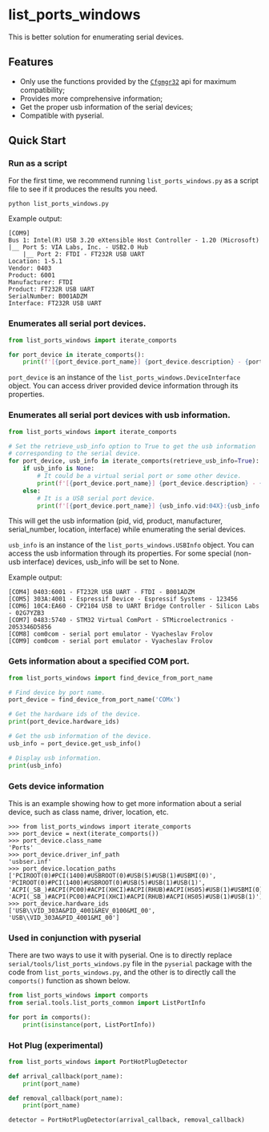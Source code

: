 # list_ports_windows

This is better solution for enumerating serial devices.

## Features

- Only use the functions provided by the [`Cfgmgr32`](https://learn.microsoft.com/en-us/windows-hardware/drivers/install/porting-from-setupapi-to-cfgmgr32?source=recommendations) api for maximum compatibility;
- Provides more comprehensive information;
- Get the proper usb information of the serial devices;
- Compatible with pyserial.

## Quick Start

### Run as a script

For the first time, we recommend running `list_ports_windows.py` as a script file to see if it produces the results you need.

```
python list_ports_windows.py
```

Example output:

```
[COM9]
Bus 1: Intel(R) USB 3.20 eXtensible Host Controller - 1.20 (Microsoft)
|__ Port 5: VIA Labs, Inc. - USB2.0 Hub
    |__ Port 2: FTDI - FT232R USB UART
Location: 1-5.1
Vendor: 0403
Product: 6001
Manufacturer: FTDI
Product: FT232R USB UART
SerialNumber: B001ADZM
Interface: FT232R USB UART
```

### Enumerates all serial port devices.

```python
from list_ports_windows import iterate_comports

for port_device in iterate_comports():
    print(f'[{port_device.port_name}] {port_device.description} - {port_device.manufacturer}')
```

`port_device` is an instance of the `list_ports_windows.DeviceInterface` object. You can access driver provided device information through its properties.

### Enumerates all serial port devices with usb information.

```python
from list_ports_windows import iterate_comports

# Set the retrieve_usb_info option to True to get the usb information
# corresponding to the serial device.
for port_device, usb_info in iterate_comports(retrieve_usb_info=True):
    if usb_info is None:
        # It could be a virtual serial port or some other device.
        print(f'[{port_device.port_name}] {port_device.description} - {port_device.manufacturer}')
    else:
        # It is a USB serial port device.
        print(f'[{port_device.port_name}] {usb_info.vid:04X}:{usb_info.pid:04X} - {usb_info.product} - {usb_info.manufacturer} - {usb_info.serial_number}')
```

This will get the usb information (pid, vid, product, manufacturer, serial_number, location, interface) while enumerating the serial devices.

`usb_info` is an instance of the `list_ports_windows.USBInfo` object. You can access the usb information through its properties. For some special (non-usb interface) devices, usb_info will be set to None.

Example output:

```
[COM4] 0403:6001 - FT232R USB UART - FTDI - B001ADZM
[COM5] 303A:4001 - Espressif Device - Espressif Systems - 123456
[COM6] 10C4:EA60 - CP2104 USB to UART Bridge Controller - Silicon Labs - 02G7YZB3
[COM7] 0483:5740 - STM32 Virtual ComPort - STMicroelectronics - 2053346D5856
[COM8] com0com - serial port emulator - Vyacheslav Frolov
[COM9] com0com - serial port emulator - Vyacheslav Frolov
```

### Gets information about a specified COM port.

```python
from list_ports_windows import find_device_from_port_name

# Find device by port name.
port_device = find_device_from_port_name('COMx')

# Get the hardware ids of the device.
print(port_device.hardware_ids)

# Get the usb information of the device.
usb_info = port_device.get_usb_info()

# Display usb information.
print(usb_info)
```

### Gets device information

This is an example showing how to get more information about a serial device, such as class name, driver, location, etc.

```pycon
>>> from list_ports_windows import iterate_comports
>>> port_device = next(iterate_comports()) 
>>> port_device.class_name
'Ports'
>>> port_device.driver_inf_path
'usbser.inf'
>>> port_device.location_paths
['PCIROOT(0)#PCI(1400)#USBROOT(0)#USB(5)#USB(1)#USBMI(0)', 'PCIROOT(0)#PCI(1400)#USBROOT(0)#USB(5)#USB(1)#USB(1)', 'ACPI(_SB_)#ACPI(PC00)#ACPI(XHCI)#ACPI(RHUB)#ACPI(HS05)#USB(1)#USBMI(0)', 'ACPI(_SB_)#ACPI(PC00)#ACPI(XHCI)#ACPI(RHUB)#ACPI(HS05)#USB(1)#USB(1)']
>>> port_device.hardware_ids  
['USB\\VID_303A&PID_4001&REV_0100&MI_00', 'USB\\VID_303A&PID_4001&MI_00']
```

### Used in conjunction with pyserial

There are two ways to use it with pyserial. One is to directly replace `serial/tools/list_ports_windows.py` file in the `pyserial` package with the code from `list_ports_windows.py`, and the other is to directly call the `comports()` function as shown below.

```python
from list_ports_windows import comports
from serial.tools.list_ports_common import ListPortInfo

for port in comports():
    print(isinstance(port, ListPortInfo))
```

### Hot Plug (experimental)

```python
from list_ports_windows import PortHotPlugDetector

def arrival_callback(port_name):
    print(port_name)

def removal_callback(port_name):
    print(port_name)

detector = PortHotPlugDetector(arrival_callback, removal_callback)
```
